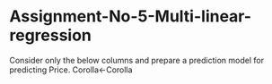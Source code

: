 # Assignment-No-5-Multi-linear-regression
Consider only the below columns and prepare a prediction model for predicting Price. Corolla&lt;-Corolla
